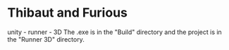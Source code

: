# Thibaut and Furious
unity - runner -  3D
The .exe is in the "Build" directory and the project is in the "Runner 3D" directory.
